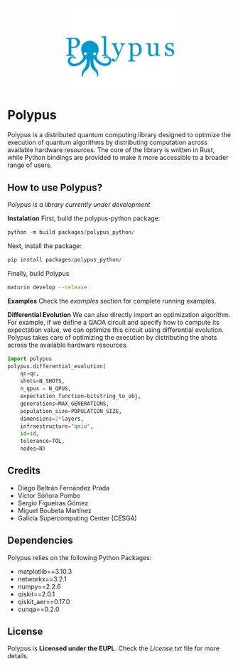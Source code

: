 <p align="center">
  <img src="docs/Logo.png" alt="Logo" width="250">
</p>


# Polypus
Polypus is a distributed quantum computing library designed to optimize the execution of quantum algorithms by distributing computation across available hardware resources. The core of the library is written in Rust, while Python bindings are provided to make it more accessible to a broader range of users.

## How to use Polypus?
*Polypus is a library currently under development* 

**Instalation**
First, build the polypus-python package:

```python
python -m build packages/polypus_python/
```

Next, install the package:

```python
pip install packages/polypus_python/
```

Finally, build Polypus

```bash
maturin develop --release
```

**Examples**
Check the *examples* section for complete running examples.

**Differential Evolution**
We can also directly import an optimization algorithm. For example, if we define a QAOA circuit and specify how to compute its expectation value, we can optimize this circuit using differential evolution. Polypus takes care of optimizing the execution by distributing the shots across the available hardware resources.

```python
import polypus
polypus.differential_evolution(
    qc=qc, 
    shots=N_SHOTS, 
    n_qpus = N_QPUS, 
    expectation_function=bitstring_to_obj, 
    generations=MAX_GENERATIONS, 
    population_size=POPULATION_SIZE, 
    dimensions=2*layers, 
    infraestructure="qmio", 
    id=id,
    tolerance=TOL,
    nodes=N)
```

## Credits
- Diego Beltrán Fernández Prada
- Víctor Sóñora Pombo 
- Sergio Figueiras Gómez
- Miguel Boubeta Martínez
- Galicia Supercomputing Center (CESGA)

## Dependencies
Polypus relies on the following Python Packages:
- matplotlib==3.10.3
- networkx==3.2.1
- numpy==2.2.6
- qiskit==2.0.1
- qiskit_aer==0.17.0
- cunqa==0.2.0

## License
Polypus is **Licensed under the EUPL**. Check the *License.txt* file for more details.